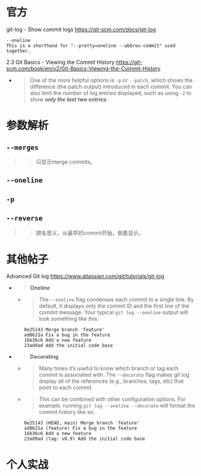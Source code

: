 
# 官方

git-log - Show commit logs https://git-scm.com/docs/git-log
```console
--oneline
This is a shorthand for "--pretty=oneline --abbrev-commit" used together.
```

2.3 Git Basics - Viewing the Commit History https://git-scm.com/book/en/v2/Git-Basics-Viewing-the-Commit-History
- > One of the more helpful options is `-p` or `--patch`, which shows the difference (the patch output) introduced in each commit. You can also limit the number of log entries displayed, such as using `-2` to show ***only the last two entries***.

# 参数解析

## `--merges`

>> 只显示merge commits。

## `--oneline`

## `-p`

## `--reverse`

>> 顾名思义，从最早的commit开始，倒着显示。

# 其他帖子

Advanced Git log https://www.atlassian.com/git/tutorials/git-log
- > **Oneline**
  * > The `--oneline` flag condenses each commit to a single line. By default, it displays only the commit ID and the first line of the commit message. Your typical `git log --oneline` output will look something like this:
    ```console
    0e25143 Merge branch 'feature'
    ad8621a Fix a bug in the feature
    16b36c6 Add a new feature
    23ad9ad Add the initial code base 
    ```
- > **Decorating**
  * > Many times it’s useful to know which branch or tag each commit is associated with. The `--decorate` flag makes git log display all of the references (e.g., branches, tags, etc) that point to each commit.
  * > This can be combined with other configuration options. For example, running `git log --oneline --decorate` will format the commit history like so:
    ```console
    0e25143 (HEAD, main) Merge branch 'feature'
    ad8621a (feature) Fix a bug in the feature
    16b36c6 Add a new feature
    23ad9ad (tag: v0.9) Add the initial code base
    ```

# 个人实战

